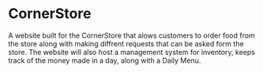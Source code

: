 # CornerStore
A website built for the CornerStore that alows customers to order food from the store along with making diffrent requests that can be asked form
the store.  The website will also host a management system for inventory, keeps track of the money made in a day, along with a Daily Menu.
